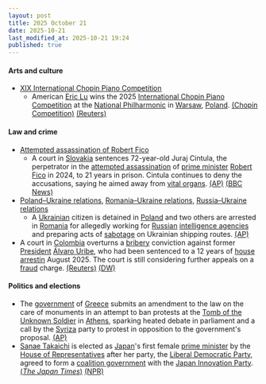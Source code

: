 ```yaml
---
layout: post
title: 2025 October 21
date: 2025-10-21
last_modified_at: 2025-10-21 19:24
published: true
---
```



#### Arts and culture

* [XIX International Chopin Piano Competition](https://en.wikipedia.org/wiki/XIX_International_Chopin_Piano_Competition "XIX International Chopin Piano Competition")
  * American [Eric Lu](https://en.wikipedia.org/wiki/Eric_Lu "Eric Lu") wins the 2025 [International Chopin Piano Competition](https://en.wikipedia.org/wiki/International_Chopin_Piano_Competition "International Chopin Piano Competition") at the [National Philharmonic](https://en.wikipedia.org/wiki/National_Philharmonic%2C_Warsaw "National Philharmonic, Warsaw") in [Warsaw](https://en.wikipedia.org/wiki/Warsaw "Warsaw"), [Poland](https://en.wikipedia.org/wiki/Poland "Poland"). [(Chopin Competition)](https://www.chopincompetition.pl/en/newsroom/eric-lu-wins-the-19th-chopin-competition?id=131&type=news) [(Reuters)](https://www.reuters.com/world/americas/american-musician-eric-lu-crowned-winner-chopin-piano-competition-2025-10-21/)

#### Law and crime

* [Attempted assassination of Robert Fico](https://en.wikipedia.org/wiki/Attempted_assassination_of_Robert_Fico "Attempted assassination of Robert Fico")
  * A court in [Slovakia](https://en.wikipedia.org/wiki/Slovakia "Slovakia") sentences 72-year-old Juraj Cintula, the perpetrator in the [attempted assassination](https://en.wikipedia.org/wiki/Attempted_assassination "Attempted assassination") of [prime minister](https://en.wikipedia.org/wiki/Prime_Minister_of_Slovakia "Prime Minister of Slovakia") [Robert Fico](https://en.wikipedia.org/wiki/Robert_Fico "Robert Fico") in 2024, to 21 years in prison. Cintula continues to deny the accusations, saying he aimed away from [vital organs](https://en.wikipedia.org/wiki/Vital_organs "Vital organs"). [(AP)](https://apnews.com/article/slovakia-trial-fico-assassination-verdict-5f1c61fe91750bed7eb4b193366b93d1) [(BBC News)](https://www.bbc.com/news/articles/c051mj72ddjo)
* [Poland–Ukraine relations](https://en.wikipedia.org/wiki/Poland%E2%80%93Ukraine_relations "Poland–Ukraine relations"), [Romania–Ukraine relations](https://en.wikipedia.org/wiki/Romania%E2%80%93Ukraine_relations "Romania–Ukraine relations"), [Russia–Ukraine relations](https://en.wikipedia.org/wiki/Russia%E2%80%93Ukraine_relations "Russia–Ukraine relations")
  * A [Ukrainian](https://en.wikipedia.org/wiki/Ukraine "Ukraine") citizen is detained in [Poland](https://en.wikipedia.org/wiki/Poland "Poland") and two others are arrested in [Romania](https://en.wikipedia.org/wiki/Romania "Romania") for allegedly working for [Russian](https://en.wikipedia.org/wiki/Russia "Russia") [intelligence agencies](https://en.wikipedia.org/wiki/Intelligence_agencies_of_Russia "Intelligence agencies of Russia") and preparing acts of [sabotage](https://en.wikipedia.org/wiki/Sabotage "Sabotage") on Ukrainian shipping routes. [(AP)](https://apnews.com/article/poland-sabotage-war-ukraine-hybrid-russia-b62581c88b125d18b6f962c0c0b83b2f)
* A court in [Colombia](https://en.wikipedia.org/wiki/Colombia "Colombia") overturns a [bribery](https://en.wikipedia.org/wiki/Bribery "Bribery") conviction against former [President](https://en.wikipedia.org/wiki/President_of_Colombia "President of Colombia") [Álvaro Uribe](https://en.wikipedia.org/wiki/%C3%81lvaro_Uribe "Álvaro Uribe"), who had been sentenced to a 12 years of [house arrestin](https://en.wikipedia.org/wiki/House_arrest "House arrest") August 2025. The court is still considering further appeals on a [fraud](https://en.wikipedia.org/wiki/Fraud "Fraud") charge. [(Reuters)](https://www.reuters.com/world/americas/colombian-court-strikes-down-former-presidents-bribery-conviction-2025-10-21/) [(DW)](https://www.dw.com/en/colombia-court-overturns-uribe-witness-tampering-conviction/a-74448191)

#### Politics and elections

* The [government](https://en.wikipedia.org/wiki/Government_of_Greece "Government of Greece") of [Greece](https://en.wikipedia.org/wiki/Greece "Greece") submits an amendment to the law on the care of monuments in an attempt to ban protests at the [Tomb of the Unknown Soldier](https://en.wikipedia.org/wiki/Tomb_of_the_Unknown_Soldier_%28Athens%29 "Tomb of the Unknown Soldier (Athens)") in [Athens](https://en.wikipedia.org/wiki/Athens "Athens"), sparking heated debate in parliament and a call by the [Syriza](https://en.wikipedia.org/wiki/Syriza "Syriza") party to protest in opposition to the government's proposal. [(AP)](https://apnews.com/article/greece-rail-crash-tempi-tomb-unknown-soldier-4158796726d1dce23f080c352a28b1ab)
* [Sanae Takaichi](https://en.wikipedia.org/wiki/Sanae_Takaichi "Sanae Takaichi") is elected as [Japan](https://en.wikipedia.org/wiki/Japan "Japan")'s first female [prime minister](https://en.wikipedia.org/wiki/Prime_Minister_of_Japan "Prime Minister of Japan") by the [House of Representatives](https://en.wikipedia.org/wiki/House_of_Representatives_%28Japan%29 "House of Representatives (Japan)") after her party, the [Liberal Democratic Party](https://en.wikipedia.org/wiki/Liberal_Democratic_Party_%28Japan%29 "Liberal Democratic Party (Japan)"), agreed to form a [coalition government](https://en.wikipedia.org/wiki/Coalition_government "Coalition government") with the [Japan Innovation Party](https://en.wikipedia.org/wiki/Japan_Innovation_Party "Japan Innovation Party"). [(*The Japan Times*)](https://www.japantimes.co.jp/news/2025/10/21/japan/politics/sanae-takaichi-elected-japan-prime-minister/) [(NPR)](https://www.npr.org/2025/10/21/nx-s1-5581178/japan-sanae-takaichi-female-prime-minister)
